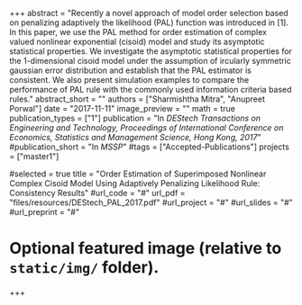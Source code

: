 +++
abstract = "Recently a novel approach of model order selection based on penalizing adaptively the likelihood (PAL) function was introduced in [1]. In this paper, we use the PAL method for order estimation of complex valued nonlinear exponential (cisoid) model and study its asymptotic statistical properties. We investigate the asymptotic statistical properties for the 1-dimensional cisoid model under the assumption of ircularly symmetric gaussian error distribution and establish that the PAL estimator is consistent. We also present simulation examples to compare the performance of PAL rule with the commonly used information criteria based rules."
abstract_short = ""
authors = ["Sharmishtha Mitra", "Anupreet Porwal"]
date = "2017-11-11"
image_preview = ""
math = true
publication_types = ["1"]
publication = "In *DEStech Transactions on Engineering and Technology, Proceedings of International Conference on Economics, Statistics and Management Science, Hong Kong, 2017*"
#publication_short = "In *MSSP*"
#tags = ["Accepted-Publications"]
projects = ["master1"]

#selected = true
title = "Order Estimation of Superimposed Nonlinear Complex Cisoid Model Using Adaptively Penalizing Likelihood Rule: Consistency Results"
#url_code = "#"
url_pdf = "files/resources/DEStech_PAL_2017.pdf"
#url_project = "#"
#url_slides = "#"
#url_preprint = "#"



# Optional featured image (relative to `static/img/` folder).

+++
